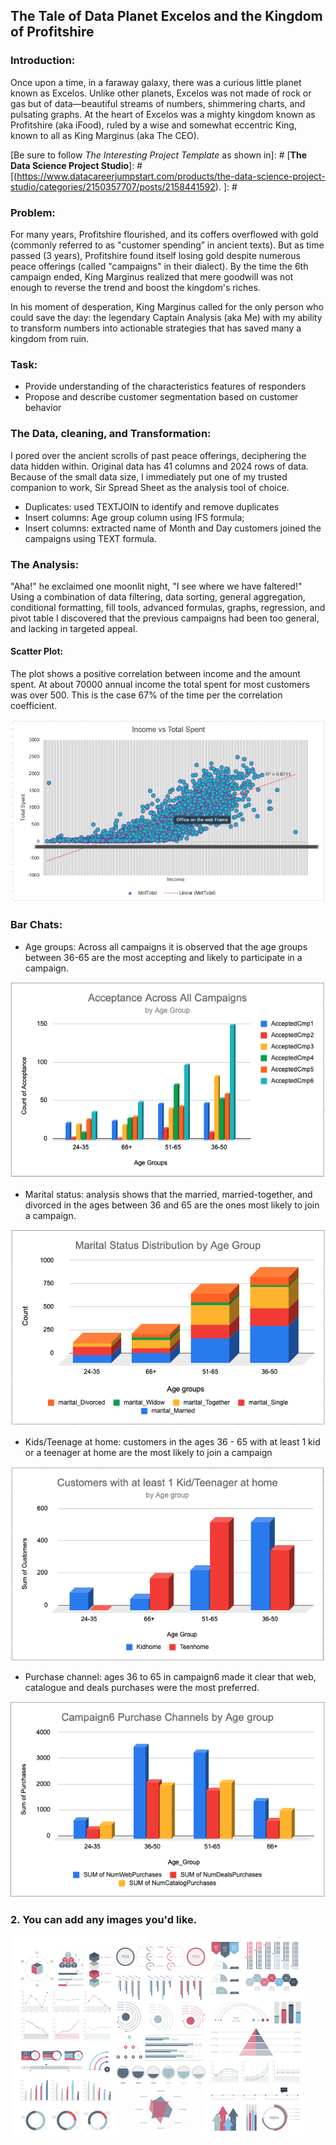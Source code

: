## The Tale of Data Planet Excelos and the Kingdom of Profitshire

### Introduction:
Once upon a time, in a faraway galaxy, there was a curious little planet known as Excelos. Unlike other planets, Excelos was not made of rock or gas but of data—beautiful streams of numbers, shimmering charts, and pulsating graphs. At the heart of Excelos was a mighty kingdom known as Profitshire (aka iFood), ruled by a wise and somewhat eccentric King, known to all as King Marginus (aka The CEO). 

[Be sure to follow *The Interesting Project Template* as shown in]: # [**The Data Science Project Studio**]: #[(https://www.datacareerjumpstart.com/products/the-data-science-project-studio/categories/2150357707/posts/2158441592). ]: #

### Problem:

For many years, Profitshire flourished, and its coffers overflowed with gold (commonly referred to as "customer spending” in ancient texts). But as time passed (3 years), Profitshire found itself losing gold despite numerous peace offerings (called "campaigns" in their dialect). By the time the 6th campaign ended, King Marginus realized that mere goodwill was not enough to reverse the trend and boost the kingdom's riches.

In his moment of desperation, King Marginus called for the only person who could save the day: the legendary Captain Analysis (aka Me) with my ability to transform numbers into actionable strategies that has saved many a kingdom from ruin.

### Task:
- Provide understanding of the characteristics features of responders
- Propose and describe customer segmentation based on customer behavior

### The Data, cleaning, and Transformation:
I pored over the ancient scrolls of past peace offerings, deciphering the data hidden within.
Original data has 41 columns and 2024 rows of data. Because of the small data size, I immediately put one of my trusted companion to work, Sir Spread Sheet as the analysis tool of choice. 

- Duplicates: used TEXTJOIN to identify and remove duplicates
- Insert columns: Age group column using IFS formula;
- Insert columns: extracted name of Month and Day customers joined the campaigns using TEXT formula.

### The Analysis:
"Aha!" he exclaimed one moonlit night, "I see where we have faltered!"
Using a combination of data filtering, data sorting, general aggregation, conditional formatting, fill tools, advanced formulas, graphs, regression, and pivot table I discovered that the previous campaigns had been too general, and lacking in targeted appeal.  

#### Scatter Plot:
The plot shows a positive correlation between income and the amount spent. At about 70000 annual income the total spent for most customers     was over 500. This is the case 67% of the time per the correlation coefficient.

<img src="images/Scatter Plot of Income and total spent.png?raw=true"/>

### Bar Chats:

- Age groups: Across all campaigns it is observed that the age groups between 36-65 are the most accepting and likely to participate in a         campaign. 

<img src="images/Acceptance across all campaigns.png?raw=true"/>

- Marital status: analysis shows that the married, married-together, and divorced in the ages between 36 and 65 are the ones most likely          to join a campaign.

<img src="images/Marital Status by Age group.png?raw=true"/>

- Kids/Teenage at home: customers in the ages 36 - 65 with at least 1 kid or a teenager at home are the most likely to join a campaign

<img src="images/Customers with kid.png?raw=true"/>

- Purchase channel: ages 36 to 65 in campaign6 made it clear that web, catalogue and deals purchases were the most preferred. 

<img src="images/Sum of purchases.png?raw=true"/>

### 2. You can add any images you'd like. 

<img src="images/dummy_thumbnail.jpg?raw=true"/>

